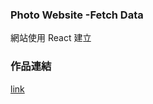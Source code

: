 ### Photo Website -Fetch Data

網站使用 React 建立

### 作品連結

[link](https://xinyu714.github.io/react-photo-fetch)
